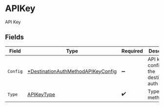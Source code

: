 # APIKey

API Key


## Fields

| Field                                                                                          | Type                                                                                           | Required                                                                                       | Description                                                                                    |
| ---------------------------------------------------------------------------------------------- | ---------------------------------------------------------------------------------------------- | ---------------------------------------------------------------------------------------------- | ---------------------------------------------------------------------------------------------- |
| `Config`                                                                                       | [*DestinationAuthMethodAPIKeyConfig](../../models/shared/destinationauthmethodapikeyconfig.md) | :heavy_minus_sign:                                                                             | API key config for the destination's auth method                                               |
| `Type`                                                                                         | [APIKeyType](../../models/shared/apikeytype.md)                                                | :heavy_check_mark:                                                                             | Type of auth method                                                                            |